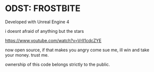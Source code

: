 # ODST: FROSTBITE

Developed with Unreal Engine 4

i doesnt afraid of anything but the stars

https://www.youtube.com/watch?v=Vrll1cdcZYE

now open source, if that makes you angry come sue me, ill win and take your money. trust me.

ownership of this code belongs strictly to the public.
